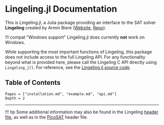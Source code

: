 # Lingeling.jl Documentation

This is Lingeling.jl, a Julia package providing an interface to the SAT solver **Lingeling** created by Armin Biere ([Website](https://fmv.jku.at/lingeling/), [Repo](https://github.com/arminbiere/lingeling)).

!!! compat "Windows support"
    Lingeling.jl does currently **not** work on Windows.

While supporting the most important functions of Lingeling, this package does not include access to the full Lingeling API. For any functionality beyond what is provided here, please call the Lingeling C API directly using `Lingeling_jll`. For reference, see the [Lingeling.jl source code](https://github.com/sjvie/Lingeling.jl/blob/9f7aa366814f36fa8319c48ad1946d73a9e3545a/src/Lingeling.jl).

## Table of Contents
```@contents
Pages = ["installation.md", "example.md", "api.md"]
Depth = 2
```

---

!!! tip
    Some additional information may also be found in the Lingeling [header file](https://github.com/arminbiere/lingeling/blob/89a167d0d2efe98d983c87b5b84175b40ea55842/lglib.h), as well as in the [PicoSAT](https://fmv.jku.at/picosat/) header file.



